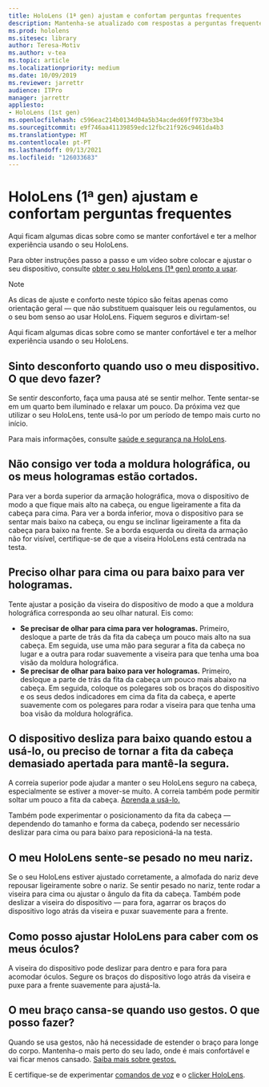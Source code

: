 ```yaml
---
title: HoloLens (1ª gen) ajustam e confortam perguntas frequentes
description: Mantenha-se atualizado com respostas a perguntas frequentes sobre como encaixar o seu dispositivo de realidade mista HoloLens (1ª gen).
ms.prod: hololens
ms.sitesec: library
author: Teresa-Motiv
ms.author: v-tea
ms.topic: article
ms.localizationpriority: medium
ms.date: 10/09/2019
ms.reviewer: jarrettr
audience: ITPro
manager: jarrettr
appliesto:
- HoloLens (1st gen)
ms.openlocfilehash: c596eac214b0134d04a5b34acded69ff973be3b4
ms.sourcegitcommit: e9f746aa41139859edc12fbc21f926c9461da4b3
ms.translationtype: MT
ms.contentlocale: pt-PT
ms.lasthandoff: 09/13/2021
ms.locfileid: "126033683"
---
```

# <a name="hololens-1st-gen-fit-and-comfort-frequently-asked-questions"></a>HoloLens (1ª gen) ajustam e confortam perguntas frequentes

Aqui ficam algumas dicas sobre como se manter confortável e ter a melhor experiência usando o seu HoloLens.

Para obter instruções passo a passo e um vídeo sobre colocar e ajustar o seu dispositivo, consulte [obter o seu HoloLens (1ª gen) pronto a usar](hololens1-setup.md).

> [!NOTE]
> As dicas de ajuste e conforto neste tópico são feitas apenas como orientação geral &mdash; que não substituem quaisquer leis ou regulamentos, ou o seu bom senso ao usar HoloLens. Fiquem seguros e divirtam-se!

Aqui ficam algumas dicas sobre como se manter confortável e ter a melhor experiência usando o seu HoloLens.

## <a name="im-experiencing-discomfort-when-i-use-my-device-what-should-i-do"></a>Sinto desconforto quando uso o meu dispositivo. O que devo fazer?

Se sentir desconforto, faça uma pausa até se sentir melhor. Tente sentar-se em um quarto bem iluminado e relaxar um pouco. Da próxima vez que utilizar o seu HoloLens, tente usá-lo por um período de tempo mais curto no início.

Para mais informações, consulte [saúde e segurança na HoloLens](https://go.microsoft.com/fwlink/p/?LinkId=746661).

## <a name="i-cant-see-the-whole-holographic-frame-or-my-holograms-are-cut-off"></a>Não consigo ver toda a moldura holográfica, ou os meus hologramas estão cortados.

Para ver a borda superior da armação holográfica, mova o dispositivo de modo a que fique mais alto na cabeça, ou engue ligeiramente a fita da cabeça para cima. Para ver a borda inferior, mova o dispositivo para se sentar mais baixo na cabeça, ou engu se inclinar ligeiramente a fita da cabeça para baixo na frente. Se a borda esquerda ou direita da armação não for visível, certifique-se de que a viseira HoloLens está centrada na testa.

## <a name="i-need-to-look-up-or-down-to-see-holograms"></a>Preciso olhar para cima ou para baixo para ver hologramas.

Tente ajustar a posição da viseira do dispositivo de modo a que a moldura holográfica corresponda ao seu olhar natural. Eis como:

- **Se precisar de olhar para cima para ver hologramas.** Primeiro, desloque a parte de trás da fita da cabeça um pouco mais alto na sua cabeça. Em seguida, use uma mão para segurar a fita da cabeça no lugar e a outra para rodar suavemente a viseira para que tenha uma boa visão da moldura holográfica.
- **Se precisar de olhar para baixo para ver hologramas.** Primeiro, desloque a parte de trás da fita da cabeça um pouco mais abaixo na cabeça. Em seguida, coloque os polegares sob os braços do dispositivo e os seus dedos indicadores em cima da fita da cabeça, e aperte suavemente com os polegares para rodar a viseira para que tenha uma boa visão da moldura holográfica.

## <a name="the-device-slides-down-when-im-using-it-or-i-need-to-make-the-headband-too-tight-to-keep-it-secure"></a>O dispositivo desliza para baixo quando estou a usá-lo, ou preciso de tornar a fita da cabeça demasiado apertada para mantê-la segura.

A correia superior pode ajudar a manter o seu HoloLens seguro na cabeça, especialmente se estiver a mover-se muito. A correia também pode permitir soltar um pouco a fita da cabeça. [Aprenda a usá-lo.](hololens1-setup.md#adjust-fit)

Também pode experimentar o posicionamento da fita da cabeça &mdash; dependendo do tamanho e forma da cabeça, podendo ser necessário deslizar para cima ou para baixo para reposicioná-la na testa.

## <a name="my-hololens-feels-heavy-on-my-nose"></a>O meu HoloLens sente-se pesado no meu nariz.

Se o seu HoloLens estiver ajustado corretamente, a almofada do nariz deve repousar ligeiramente sobre o nariz. Se sentir pesado no nariz, tente rodar a viseira para cima ou ajustar o ângulo da fita da cabeça. Também pode deslizar a viseira do dispositivo &mdash; para fora, agarrar os braços do dispositivo logo atrás da viseira e puxar suavemente para a frente.

## <a name="how-can-i-adjust-hololens-to-fit-with-my-glasses"></a>Como posso ajustar HoloLens para caber com os meus óculos?

A viseira do dispositivo pode deslizar para dentro e para fora para acomodar óculos. Segure os braços do dispositivo logo atrás da viseira e puxe para a frente suavemente para ajustá-la.

## <a name="my-arm-gets-tired-when-i-use-gestures-what-can-i-do"></a>O meu braço cansa-se quando uso gestos. O que posso fazer?

Quando se usa gestos, não há necessidade de estender o braço para longe do corpo. Mantenha-o mais perto do seu lado, onde é mais confortável e vai ficar menos cansado. [Saiba mais sobre gestos.](hololens1-basic-usage.md#use-hololens-with-your-hands)

E certifique-se de experimentar [comandos de voz](hololens-cortana.md) e o [clicker HoloLens](hololens1-clicker.md).
